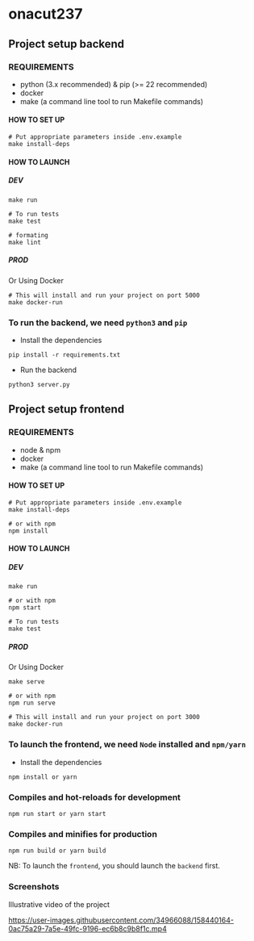 # onacut237


## Project setup backend

### REQUIREMENTS

- python (3.x recommended) & pip (>= 22 recommended)
- docker
- make (a command line tool to run Makefile commands)

#### HOW TO SET UP

```
# Put appropriate parameters inside .env.example
make install-deps
```

#### HOW TO LAUNCH

##### DEV

```
make run

# To run tests
make test

# formating
make lint
```

##### PROD

Or Using Docker

```
# This will install and run your project on port 5000
make docker-run
```

### To run the backend, we need `python3` and `pip`

- Install the dependencies
```
pip install -r requirements.txt
```

- Run the backend
```
python3 server.py
```


## Project setup frontend

### REQUIREMENTS

- node & npm
- docker
- make (a command line tool to run Makefile commands)

#### HOW TO SET UP

```
# Put appropriate parameters inside .env.example
make install-deps

# or with npm
npm install
```

#### HOW TO LAUNCH

##### DEV

```
make run

# or with npm
npm start

# To run tests
make test
```

##### PROD

Or Using Docker

```
make serve

# or with npm
npm run serve

# This will install and run your project on port 3000
make docker-run

```
### To launch the frontend, we need `Node` installed and `npm/yarn`

- Install the dependencies
```
npm install or yarn
```

### Compiles and hot-reloads for development
```
npm run start or yarn start
```

### Compiles and minifies for production
```
npm run build or yarn build
```

NB: To launch the `frontend`, you should launch the `backend` first.


### Screenshots

Illustrative video of the project


https://user-images.githubusercontent.com/34966088/158440164-0ac75a29-7a5e-49fc-9196-ec6b8c9b8f1c.mp4


